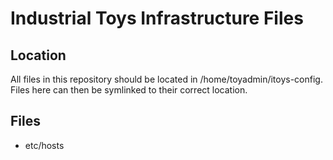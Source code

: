 # Industrial Toys Infrastructure Files

## Location

All files in this repository should be located in /home/toyadmin/itoys-config. Files here can then be symlinked to their correct location.

## Files

- etc/hosts
